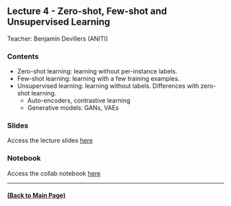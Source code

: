 ## Lecture 4 - Zero-shot, Few-shot and Unsupervised Learning
Teacher: Benjamin Devillers (ANITI)
<!-- 
### Lecture video
View the recorded lecture [here](https://drive.google.com/file/d/1inB8IRrFs9ifN1uZyuG22p8h7fsGddlu/view?usp=sharing)  (this will only be available for approximately 6 weeks after the course)
-->
### Contents

- Zero-shot learning: learning without per-instance labels.
- Few-shot learning: learning with a few training examples.
- Unsupervised learning: learning without labels. Differences with zero-shot learning.
  - Auto-encoders, contrastive learning
  - Generative models: GANs, VAEs

### Slides
Access the lecture slides [here](https://docs.google.com/presentation/d/1FJF2uwNeoiXRoosvDzkVG5P72H4yMIhHjmP1r39nxOI/edit?usp=sharing)

### Notebook
Access the collab notebook [here](https://colab.research.google.com/drive/17QTrw441BzWrkCKMJMwb42iuzTUZNR8t?usp=sharing) 

---
#### [(Back to Main Page)](../index.md)
